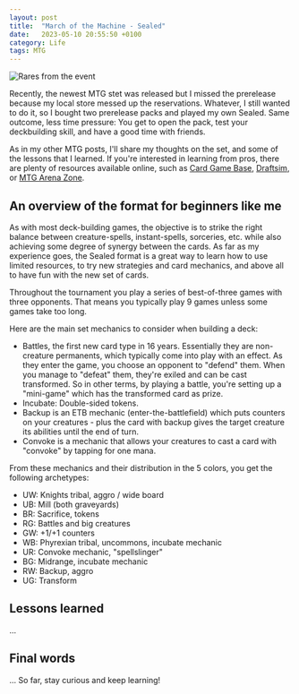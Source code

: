 ```yaml
---
layout: post
title:  "March of the Machine - Sealed"
date:   2023-05-10 20:55:50 +0100
category: Life
tags: MTG
---
```

![Rares from the event](/images/march-of-the-machine-sealed/MOM-sealed-event.jpg)

Recently, the newest MTG stet was released but I missed the prerelease because my local store messed up the reservations. Whatever, I still wanted to do it, so I bought two prerelease packs and played my own Sealed. Same outcome, less time pressure: You get to open the pack, test your deckbuilding skill, and have a good time with friends.  
<!--more-->

As in my other MTG posts, I'll share my thoughts on the set, and some of the lessons that I learned. If you're interested in learning from pros, there are plenty of resources available online, such as [Card Game Base][cardgamebase], [Draftsim][draftsim], or [MTG Arena Zone][mtgazone].

## An overview of the format for beginners like me
As with most deck-building games, the objective is to strike the right balance between creature-spells, instant-spells, sorceries, etc. while also achieving some degree of synergy between the cards. As far as my experience goes, the Sealed format is a great way to learn how to use limited resources, to try new strategies and card mechanics, and above all to have fun with the new set of cards.  

Throughout the tournament you play a series of best-of-three games with three opponents. That means you typically play 9 games unless some games take too long.  

Here are the main set mechanics to consider when building a deck:  
- Battles, the first new card type in 16 years. Essentially they are non-creature permanents, which typically come into play with an effect. As they enter the game, you choose an opponent to "defend" them. When you manage to "defeat" them, they're exiled and can be cast transformed. So in other terms, by playing a battle, you're setting up a "mini-game" which has the transformed card as prize.
- Incubate: Double-sided tokens.
- Backup is an ETB mechanic (enter-the-battlefield) which puts counters on your creatures - plus the card with backup gives the target creature its abilities until the end of turn.
- Convoke is a mechanic that allows your creatures to cast a card with "convoke" by tapping for one mana.
  
From these mechanics and their distribution in the 5 colors, you get the following archetypes:
- UW: Knights tribal, aggro / wide board  
- UB: Mill (both graveyards)  
- BR: Sacrifice, tokens  
- RG: Battles and big creatures  
- GW: +1/+1 counters  
- WB: Phyrexian tribal, uncommons, incubate mechanic  
- UR: Convoke mechanic, "spellslinger"  
- BG: Midrange, incubate mechanic  
- RW: Backup, aggro  
- UG: Transform  

## Lessons learned
...

## Final words
... So far, stay curious and keep learning!


[splashing-limited]: (https://strategy.channelfireball.com/all-strategy/mtg/channelmagic-articles/to-splash-or-not-to-splash-in-limited/)
[cardgamebase]: (https://cardgamebase.com/strategy/)
[draftsim]: (https://draftsim.com/)
[mtgazone]: (https://mtgazone.com/strategy/)